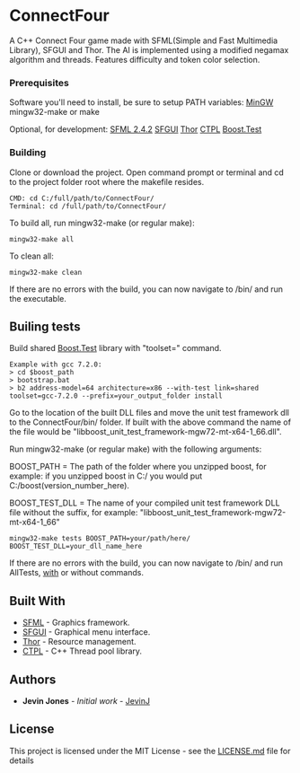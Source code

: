 # ConnectFour

A C++ Connect Four game made with SFML(Simple and Fast Multimedia Library), SFGUI and Thor. The AI is implemented using a modified negamax algorithm and threads. Features difficulty and token color selection.

### Prerequisites

Software you'll need to install, be sure to setup PATH variables:
[MinGW](http://www.mingw.org/)
mingw32-make or make

Optional, for development:
[SFML 2.4.2](https://www.sfml-dev.org/download.php)
[SFGUI](https://github.com/TankOs/SFGUI)
[Thor](http://www.bromeon.ch/libraries/thor/download/index.html)
[CTPL](https://github.com/vit-vit/CTPL)
[Boost.Test](http://www.boost.org/doc/libs/1_66_0/libs/test/doc/html/index.html)

### Building

Clone or download the project.
Open command prompt or terminal and cd to the project folder root where the makefile resides.

```
CMD: cd C:/full/path/to/ConnectFour/
Terminal: cd /full/path/to/ConnectFour/
```

To build all, run mingw32-make (or regular make):

```
mingw32-make all
```

To clean all:

```
mingw32-make clean
```

If there are no errors with the build, you can now navigate to /bin/ and run the executable.

## Builing tests

Build shared [Boost.Test](http://www.boost.org/doc/libs/1_66_0/libs/test/doc/html/boost_test/adv_scenarios/build_utf.html) library with "toolset=" command.

```
Example with gcc 7.2.0: 
> cd $boost_path
> bootstrap.bat
> b2 address-model=64 architecture=x86 --with-test link=shared toolset=gcc-7.2.0 --prefix=your_output_folder install
```

Go to the location of the built DLL files and move the unit test framework dll to the ConnectFour/bin/ folder.
If built with the above command the name of the file would be "libboost_unit_test_framework-mgw72-mt-x64-1_66.dll".


Run mingw32-make (or regular make) with the following arguments:

BOOST_PATH = The path of the folder where you unzipped boost, for example: if you unzipped boost in C:/ you would put C:/boost(version_number_here).

BOOST_TEST_DLL = The name of your compiled unit test framework DLL file without the suffix, for example: "libboost_unit_test_framework-mgw72-mt-x64-1_66"

```
mingw32-make tests BOOST_PATH=your/path/here/ BOOST_TEST_DLL=your_dll_name_here
```

If there are no errors with the build, you can now navigate to /bin/ and run AllTests, [with](http://www.boost.org/doc/libs/1_63_0/libs/test/doc/html/boost_test/runtime_config/summary.html) or without commands.

## Built With

* [SFML](https://www.sfml-dev.org/) - Graphics framework.
* [SFGUI](https://github.com/TankOs/SFGUI) - Graphical menu interface.
* [Thor](http://www.bromeon.ch/index.html) - Resource management.
* [CTPL](https://github.com/vit-vit/CTPL) - C++ Thread pool library.

## Authors

* **Jevin Jones** - *Initial work* - [JevinJ](https://github.com/JevinJ/)

## License

This project is licensed under the MIT License - see the [LICENSE.md](LICENSE.md) file for details

